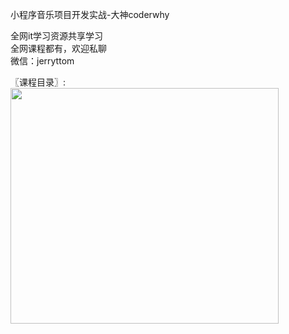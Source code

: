 小程序音乐项目开发实战-大神coderwhy

全网it学习资源共享学习<br>全网课程都有，欢迎私聊<br>微信：jerryttom<br>

〖课程目录〗:<img fetchpriority="high" decoding="async" class="alignnone size-full wp-image-2422" src="http://xuancheng9.oss-cn-guangzhou.aliyuncs.com//2022/01/QQ截图20220129093029.png" alt="" width="429" height="377">
